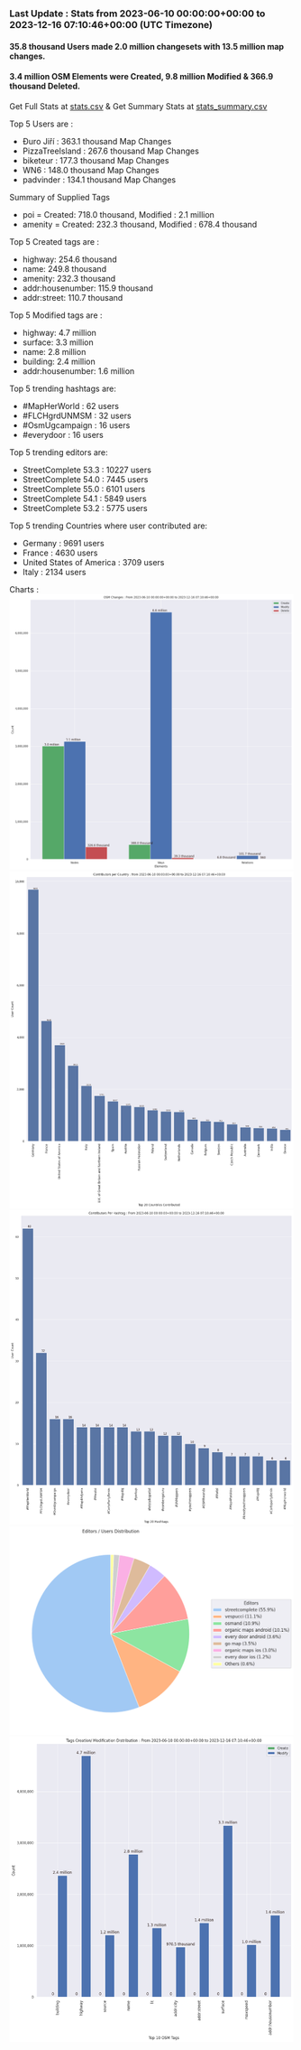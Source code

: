 ### Last Update : Stats from 2023-06-10 00:00:00+00:00 to 2023-12-16 07:10:46+00:00 (UTC Timezone)

#### 35.8 thousand Users made 2.0 million changesets with 13.5 million map changes.
#### 3.4 million OSM Elements were Created, 9.8 million Modified & 366.9 thousand Deleted.
Get Full Stats at [stats.csv](/stats/fieldmappers/Daily/stats.csv)
 & Get Summary Stats at [stats_summary.csv](/stats/fieldmappers/Daily/stats_summary.csv)

Top 5 Users are : 
- Đuro Jiří : 363.1 thousand Map Changes
- PizzaTreeIsland : 267.6 thousand Map Changes
- biketeur : 177.3 thousand Map Changes
- WN6 : 148.0 thousand Map Changes
- padvinder : 134.1 thousand Map Changes

Summary of Supplied Tags
- poi = Created: 718.0 thousand, Modified : 2.1 million
- amenity = Created: 232.3 thousand, Modified : 678.4 thousand


Top 5 Created tags are :
- highway: 254.6 thousand
- name: 249.8 thousand
- amenity: 232.3 thousand
- addr:housenumber: 115.9 thousand
- addr:street: 110.7 thousand


Top 5 Modified tags are :
- highway: 4.7 million
- surface: 3.3 million
- name: 2.8 million
- building: 2.4 million
- addr:housenumber: 1.6 million


Top 5 trending hashtags are:
- #MapHerWorld : 62 users
- #FLCHgrdUNMSM : 32 users
- #OsmUgcampaign : 16 users
- #everydoor : 16 users


Top 5 trending editors are:
- StreetComplete 53.3 : 10227 users
- StreetComplete 54.0 : 7445 users
- StreetComplete 55.0 : 6101 users
- StreetComplete 54.1 : 5849 users
- StreetComplete 53.2 : 5775 users


Top 5 trending Countries where user contributed are:
- Germany : 9691 users
- France : 4630 users
- United States of America : 3709 users
- Italy : 2134 users


 Charts : 
![Alt text](./stats_osm_changes.png) 
![Alt text](./stats_users_per_country.png) 
![Alt text](./stats_users_per_hashtag.png) 
![Alt text](./stats_editors_pie_chart.png) 
![Alt text](./stats_tags.png) 

